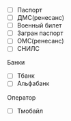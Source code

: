 - [ ] Паспорт
- [ ] ДМС(ренесанс)
- [ ] Военный билет
- [ ] Загран паспорт
- [ ] ОМС(ренесанс)
- [ ] СНИЛС

Банки
- [ ] Тбанк
- [ ] Альфабанк

Оператор
- [ ] Тмобайл


